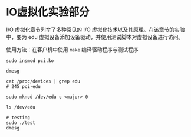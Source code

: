 # IO虚拟化实验部分

I/O 虚拟化章节列举了多种常见的 I/O 虚拟化技术以及其原理。在该章节的实验中，要为 edu 虚拟设备添加设备驱动，并使用测试脚本对虚拟设备进行访问。

使用方法：在客户机中使用 `make` 编译驱动程序与测试程序

```
sudo insmod pci.ko

dmesg

cat /proc/devices | grep edu
# 245 pci-edu

sudo mknod /dev/edu c <major> 0

ls /dev/edu

# testing
sudo ./test
dmesg
```
